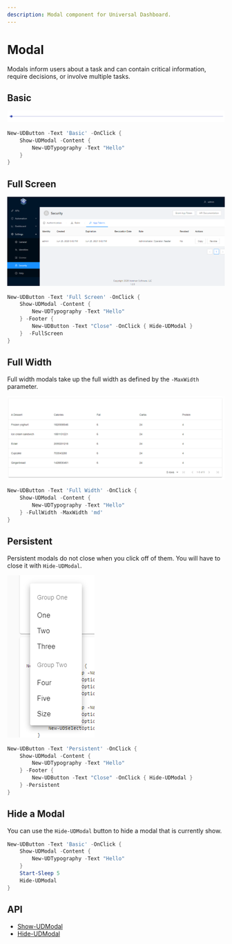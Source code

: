 ```yaml
---
description: Modal component for Universal Dashboard.
---
```


# Modal

Modals inform users about a task and can contain critical information, require decisions, or involve multiple tasks.

## Basic

![](<../../../../.gitbook/assets/image (46).png>)

```powershell
New-UDButton -Text 'Basic' -OnClick {
    Show-UDModal -Content {
        New-UDTypography -Text "Hello"
    }
}
```

## Full Screen

![](<../../../../.gitbook/assets/image (79).png>)

```powershell
New-UDButton -Text 'Full Screen' -OnClick {
    Show-UDModal -Content {
        New-UDTypography -Text "Hello"
    } -Footer {
        New-UDButton -Text "Close" -OnClick { Hide-UDModal }
    }  -FullScreen
}
```

## Full Width

Full width modals take up the full width as defined by the `-MaxWidth` parameter.

![](<../../../../.gitbook/assets/image (63).png>)

```powershell
New-UDButton -Text 'Full Width' -OnClick {
    Show-UDModal -Content {
        New-UDTypography -Text "Hello"
    } -FullWidth -MaxWidth 'md'
}
```

## Persistent

Persistent modals do not close when you click off of them. You will have to close it with `Hide-UDModal`.

![](<../../../../.gitbook/assets/image (45).png>)

```powershell
New-UDButton -Text 'Persistent' -OnClick {
    Show-UDModal -Content {
        New-UDTypography -Text "Hello"
    } -Footer {
        New-UDButton -Text "Close" -OnClick { Hide-UDModal }
    } -Persistent
}
```

## Hide a Modal

You can use the `Hide-UDModal` button to hide a modal that is currently show.

```powershell
New-UDButton -Text 'Basic' -OnClick {
    Show-UDModal -Content {
        New-UDTypography -Text "Hello"
    }
    Start-Sleep 5
    Hide-UDModal
}
```

## API

* [Show-UDModal](../../../../cmdlets/Show-UDModal.txt)
* [Hide-UDModal](../../../../cmdlets/Hide-UDModal.txt)
